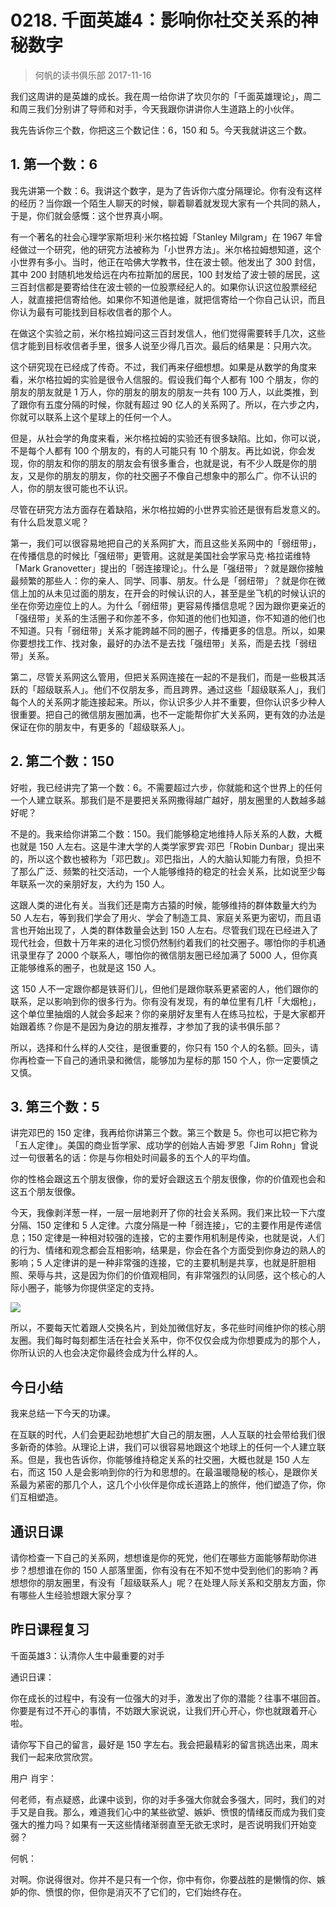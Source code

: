 # 0218. 千面英雄4：影响你社交关系的神秘数字
> 何帆的读书俱乐部
2017-11-16

我们这周讲的是英雄的成长。我在周一给你讲了坎贝尔的「千面英雄理论」，周二和周三我们分别讲了导师和对手，今天我跟你讲讲你人生道路上的小伙伴。

我先告诉你三个数，你把这三个数记住：6，150 和 5。今天我就讲这三个数。

## 1. 第一个数：6
我先讲第一个数：6。我讲这个数字，是为了告诉你六度分隔理论。你有没有这样的经历？当你跟一个陌生人聊天的时候，聊着聊着就发现大家有一个共同的熟人，于是，你们就会感慨：这个世界真小啊。

有一个著名的社会心理学家斯坦利·米尔格拉姆「Stanley Milgram」在 1967 年曾经做过一个研究，他的研究方法被称为「小世界方法」。米尔格拉姆想知道，这个小世界有多小。当时，他正在哈佛大学教书，住在波士顿。他发出了 300 封信，其中 200 封随机地发给远在内布拉斯加的居民，100 封发给了波士顿的居民，这三百封信都是要寄给住在波士顿的一位股票经纪人的。如果你认识这位股票经纪人，就直接把信寄给他。如果你不知道他是谁，就把信寄给一个你自己认识，而且你认为最有可能找到目标收信者的那个人。

在做这个实验之前，米尔格拉姆问这三百封发信人，他们觉得需要转手几次，这些信才能到目标收信者手里，很多人说至少得几百次。最后的结果是：只用六次。

这个研究现在已经成了传奇。不过，我们再来仔细想想。如果是从数学的角度来看，米尔格拉姆的实验是很令人信服的。假设我们每个人都有 100 个朋友，你的朋友的朋友就是 1 万人，你的朋友的朋友的朋友一共有 100 万人，以此类推，到了跟你有五度分隔的时候，你就有超过 90 亿人的关系网了。所以，在六步之内，你就可以联系上这个星球上的任何一个人。

但是，从社会学的角度来看，米尔格拉姆的实验还有很多缺陷。比如，你可以说，不是每个人都有 100 个朋友的，有的人可能只有 10 个朋友。再比如说，你会发现，你的朋友和你的朋友的朋友会有很多重合，也就是说，有不少人既是你的朋友，又是你的朋友的朋友，你的社交圈子不像自己想象中的那么广。你不认识的人，你的朋友很可能也不认识。

尽管在研究方法方面存在着缺陷，米尔格拉姆的小世界实验还是很有启发意义的。有什么启发意义呢？

第一，我们可以很容易地把自己的关系网扩大，而且这些关系网中的「弱纽带」，在传播信息的时候比「强纽带」更管用。这就是美国社会学家马克·格拉诺维特「Mark Granovetter」提出的「弱连接理论」。什么是「强纽带」？就是跟你接触最频繁的那些人：你的亲人、同学、同事、朋友。什么是「弱纽带」？就是你在微信上加的从未见过面的朋友，在开会的时候认识的人，甚至是坐飞机的时候认识的坐在你旁边座位上的人。为什么「弱纽带」更容易传播信息呢？因为跟你更亲近的「强纽带」关系的生活圈子和你差不多，你知道的他们也知道，你不知道的他们也不知道。只有「弱纽带」关系才能跨越不同的圈子，传播更多的信息。所以，如果你要想找工作、找对象，最好的办法不是去找「强纽带」关系，而是去找「弱纽带」关系。

第二，尽管关系网这么管用，但把关系网连接在一起的不是我们，而是一些极其活跃的「超级联系人」。他们不仅朋友多，而且跨界。通过这些「超级联系人」，我们每个人的关系网才能连接起来。所以，你认识多少人并不重要，但你认识多少种人很重要。把自己的微信朋友圈加满，也不一定能帮你扩大关系网，更有效的办法是保证在你的朋友中，有更多的「超级联系人」。

## 2. 第二个数：150
好啦，我已经讲完了第一个数：6。不需要超过六步，你就能和这个世界上的任何一个人建立联系。那我们是不是要把关系网撒得越广越好，朋友圈里的人数越多越好呢？

不是的。我来给你讲第二个数：150。我们能够稳定地维持人际关系的人数，大概也就是 150 人左右。这是牛津大学的人类学家罗宾·邓巴「Robin Dunbar」提出来的，所以这个数也被称为「邓巴数」。邓巴指出，人的大脑认知能力有限，负担不了那么广泛、频繁的社交活动，一个人能够维持的稳定的社会关系，比如说至少每年联系一次的亲朋好友，大约为 150 人。

这跟人类的进化有关。当我们还是南方古猿的时候，能够维持的群体数量大约为 50 人左右，等到我们学会了用火、学会了制造工具、家庭关系更为密切，而且语言也开始出现了，人类的群体数量会达到 150 人左右。尽管我们现在已经进入了现代社会，但数十万年来的进化习惯仍然制约着我们的社交圈子。哪怕你的手机通讯录里存了 2000 个联系人，哪怕你的微信朋友圈已经加满了 5000 人，但你真正能够维系的圈子，也就是这 150 人。

这 150 人不一定跟你都是铁哥们儿，但他们是跟你联系更紧密的人，他们跟你的联系，足以影响到你的很多行为。你有没有发现，有的单位里有几杆「大烟枪」，这个单位里抽烟的人就会多起来？你的亲朋好友里有人在练马拉松，于是大家都开始跟着练？你是不是因为身边的朋友推荐，才参加了我的读书俱乐部？ 

所以，选择和什么样的人交往，是很重要的，你只有 150 个人的名额。回头，请你再检查一下自己的通讯录和微信，能够加为星标的那 150 个人，你一定要慎之又慎。

## 3. 第三个数：5
讲完邓巴的 150 定律，我再给你讲第三个数。第三个数是 5。你也可以把它称为「五人定律」。美国的商业哲学家、成功学的创始人吉姆·罗恩「Jim Rohn」曾说过一句很著名的话：你是与你相处时间最多的五个人的平均值。

你的性格会跟这五个朋友很像，你的爱好会跟这五个朋友很像，你的价值观也会和这五个朋友很像。

今天，我像剥洋葱一样，一层一层地剥开了你的社会关系网。我们来比较一下六度分隔、150 定律和 5 人定律。六度分隔是一种「弱连接」，它的主要作用是传递信息；150 定律是一种相对较强的连接，它的主要作用机制是传染，也就是说，人们的行为、情绪和观念都会互相影响，结果是，你会在各个方面受到你身边的熟人的影响；5 人定律讲的是一种非常强的连接，它的主要机制是共享，也就是肝胆相照、荣辱与共，这是因为你们的价值观相同，有非常强烈的认同感，这个核心的人际小圈子，能够为你提供坚定的支持。

![](https://raw.githubusercontent.com/dalong0514/selfstudy/master/图片链接/何帆/2018003.jpg)

所以，不要每天忙着跟人交换名片，到处加微信好友，多花些时间维护你的核心朋友圈。我们每时每刻都生活在社会关系中，你不仅仅会成为你想要成为的那个人，你所认识的人也会决定你最终会成为什么样的人。

## 今日小结
我来总结一下今天的功课。

在互联的时代，人们会更起劲地想扩大自己的朋友圈，人人互联的社会带给我们很多新奇的体验。从理论上讲，我们可以很容易地跟这个地球上的任何一个人建立联系。但是，我也告诉你，你能够维持稳定关系的社交圈，大概也就是 150 人左右，而这 150 人是会影响到你的行为和思想的。在最温暖隐秘的核心，是跟你关系最为紧密的那几个人，这几个小伙伴是你成长道路上的旅伴，他们塑造了你，你们互相塑造。

## 通识日课
请你检查一下自己的关系网，想想谁是你的死党，他们在哪些方面能够帮助你进步？想想谁在你的 150 人部落里面，你有没有在不知不觉中受到他们的影响？再想想你的朋友圈里，有没有「超级联系人」呢？在处理人际关系和交朋友方面，你有哪些人生经验想跟大家分享？

## 昨日课程复习
千面英雄3：认清你人生中最重要的对手

通识日课：

你在成长的过程中，有没有一位强大的对手，激发出了你的潜能？往事不堪回首。你要是有过不开心的事情，不妨跟大家说说，让我们开心开心，你也就跟着开心啦。

请你写下自己的留言，最好是 150 字左右。我会把最精彩的留言挑选出来，周末我们一起来欣赏欣赏。

用户 肖宇：

何老师，有点疑惑，此课中谈到，你的对手多强大你就会多强大，同时，我们的对手又是自我。那么，难道我们心中的某些欲望、嫉妒、愤恨的情绪反而成为我们变强大的推力吗？如果有一天这些情绪渐弱直至无欲无求时，是否说明我们开始变弱？

何帆：

对啊。你说得很对。你并不是只有一个你，你中有你，你要战胜的是懒惰的你、嫉妒的你、愤恨的你，但你是消灭不了它们的，它们始终存在。


